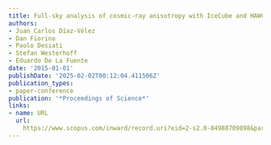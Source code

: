 ```yaml
---
title: Full-sky analysis of cosmic-ray anisotropy with IceCube and HAWC
authors:
- Juan Carlos Díaz-Vélez
- Dan Fiorino
- Paolo Desiati
- Stefan Westerhoff
- Eduardo De La Fuente
date: '2015-01-01'
publishDate: '2025-02-02T00:12:04.411506Z'
publication_types:
- paper-conference
publication: '*Proceedings of Science*'
links:
- name: URL
  url: 
    https://www.scopus.com/inward/record.uri?eid=2-s2.0-84988709898&partnerID=40&md5=13a971c4cdcc8a4533f5ed76e2d63147
---
```

